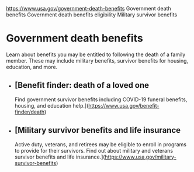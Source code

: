 

https://www.usa.gov/government-death-benefits
Government death benefits
Government death benefits eligibility
Military survivor benefits

Government death benefits
=========================

Learn about benefits you may be entitled to following the death of a family member. These may include military benefits, survivor benefits for housing, education, and more.

* [Benefit finder: death of a loved one
  ------------------------------------

  Find government survivor benefits including COVID-19 funeral benefits, housing, and education help.](https://www.usa.gov/benefit-finder/death)
* [Military survivor benefits and life insurance
  ---------------------------------------------

  Active duty, veterans, and retirees may be eligible to enroll in programs to provide for their survivors. Find out about military and veterans survivor benefits and life insurance.](https://www.usa.gov/military-survivor-benefits)
